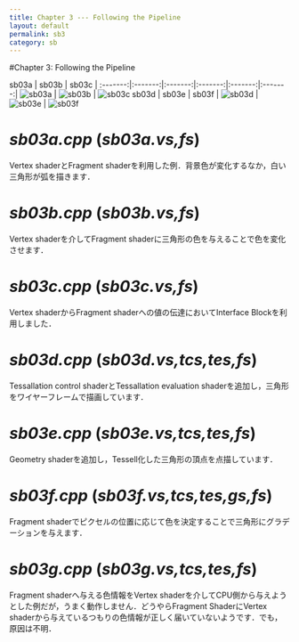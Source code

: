 ```yaml
---
title: Chapter 3 --- Following the Pipeline
layout: default
permalink: sb3
category: sb
---
```


#Chapter 3: Following the Pipeline

 sb03a | sb03b | sb03c |
:-------:|:-------:|:-------:|:-------:|:-------:|:-------:|
 ![sb03a]() | ![sb03b]() | ![sb03c]()
 sb03d | sb03e | sb03f |
 ![sb03d]() | ![sb03e]() | ![sb03f]()

# *sb03a.cpp* (*sb03a.vs,fs*)

Vertex shaderとFragment shaderを利用した例．背景色が変化するなか，白い三角形が弧を描きます．

# *sb03b.cpp* (*sb03b.vs,fs*)

Vertex shaderを介してFragment shaderに三角形の色を与えることで色を変化させます．

# *sb03c.cpp* (*sb03c.vs,fs*)

Vertex shaderからFragment shaderへの値の伝達においてInterface Blockを利用しました．

# *sb03d.cpp* (*sb03d.vs,tcs,tes,fs*)

Tessallation control shaderとTessallation evaluation shaderを追加し，三角形をワイヤーフレームで描画しています．

# *sb03e.cpp* (*sb03e.vs,tcs,tes,fs*)

Geometry shaderを追加し，Tessell化した三角形の頂点を点描しています．

# *sb03f.cpp* (*sb03f.vs,tcs,tes,gs,fs*)

Fragment shaderでピクセルの位置に応じて色を決定することで三角形にグラデーションを与えます．

# *sb03g.cpp* (*sb03g.vs,tcs,tes,fs*)

Fragment shaderへ与える色情報をVertex shaderを介してCPU側から与えようとした例だが，うまく動作しません．どうやらFragment ShaderにVertex shaderから与えているつもりの色情報が正しく届いていないようです．でも，原因は不明．
